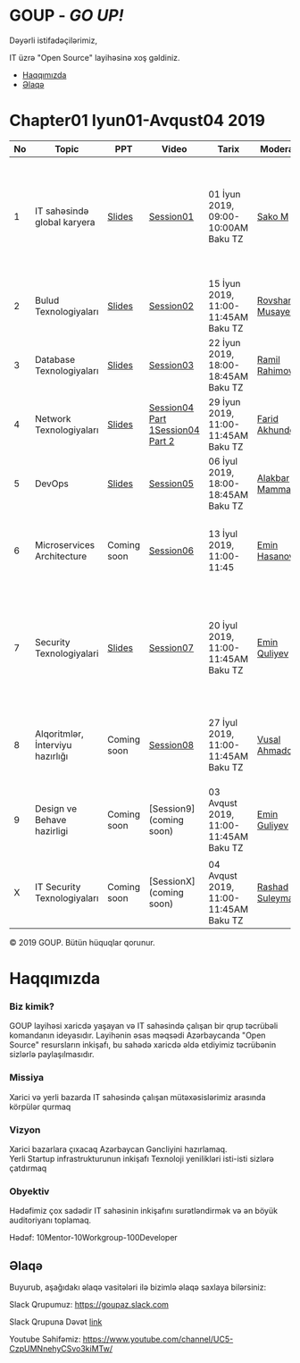 # GOUP - _GO UP!_

Dəyərli istifadəçilərimiz,

IT üzrə "Open Source" layihəsinə xoş gəldiniz. 

- [Haqqımızda](#haqqımızda)
- [Əlaqə](#Əlaqə)

# Chapter01 Iyun01-Avqust04 2019

|No| Topic | PPT|Video |Tarix|Moderator|Ölkə|Agenda|
|------|----------------------|---------|---|-----|-----|------|----|
|1| IT sahəsində global karyera|[Slides](slides/session01.pdf)|[Session01](https://www.youtube.com/watch?v=Kvr1S4USXOI)|01 İyun 2019, 09:00-10:00AM Baku TZ|[Sako M](https://www.linkedin.com/in/sakom/)|Amerika|`1. Open Source`<br/> `2. Amerika ve Avropada iş/təhsil` <br/>`3. Tech Stack trendlər`<br/>`4. Ideya/Startup bootstrap`<br/>`5. Google təqaüd proqramı`|
|2| Bulud Texnologiyaları|[Slides](slides/Session02.pdf)|[Session02](https://youtu.be/amnGyiPqJQ0)|15 İyun 2019, 11:00-11:45AM Baku TZ|[Rovshan Musayev](https://www.linkedin.com/in/rovshan-musayev/)|Çexiya|`1. AWS`<br/> `2. GCP` <br/>`3. Azure`<br/>`4. Job Market in Czech`|
|3| Database Texnologiyaları|[Slides](slides/session03.pdf)|[Session03](https://www.youtube.com/watch?v=iDgi0R5HylE)|22 İyun 2019, 18:00-18:45AM Baku TZ|[Ramil Rahimov](https://www.linkedin.com/in/ramilrahimov/)|Kanada|`1. Database trends`<br/> `2. Job Market in Kanada`|
|4| Network Texnologiyaları|[Slides](slides/Session04_FaridAkhundov.pdf)|[Session04 Part 1](https://www.youtube.com/watch?v=XEzTDyF5LGw)[Session04 Part 2](https://www.youtube.com/watch?v=B-FYFbIM6tw)|29 İyun 2019, 11:00-11:45AM Baku TZ|[Farid Akhundov](https://www.linkedin.com/in/farid-akhundov-34925b4b/)|Avstraliya|`1. Database trends`<br/> `2. Job Market in Australia`|
|5| DevOps|[Slides](slides/session05_AlakbarM.pdf)|[Session05](https://www.youtube.com/watch?v=w4Qqg1DIOM0)|06 İyul 2019, 18:00-18:45AM Baku TZ|[Alakbar Mammadov](https://www.linkedin.com/in/alakbarm/)|Norvec|`1. DevOps trends`<br/> `2. Job Market in Norway`|
|6| Microservices Architecture|Coming soon|[Session06](https://www.youtube.com/watch?v=YzXuyDpUo9E)|13 İyul 2019, 11:00-11:45|[Emin Hasanov](https://www.linkedin.com/in/eminhasanov/)|Almaniya|`1. Microservices architecture`<br/> `2. Job Market in Germany`<br/> `3. How prepare to interview`|
|7| Security Texnologiyalari|[Slides](slides/session07-Eminus.pdf)|[Session07](https://youtu.be/s6FXRsO3mqs)|20 İyul 2019, 11:00-11:45AM Baku TZ|[Emin Quliyev](https://www.linkedin.com/in/emin-ghuliev-461a22129/)|Azerbaijan|`1. Software architect`<br>`2. System engineering`<br>`3. OS kernel`<br>`4. Performance tuning`<br/>`5. Security Trends` <br/>`6. How to be Security Engineer`|
|8| Alqoritmlər, İnterviyu hazırlığı|Coming soon|[Session08](https://www.youtube.com/watch?v=KoAuS2A1j9Y)|27 İyul 2019, 11:00-11:45AM Baku TZ|[Vusal Ahmadoglu](https://www.linkedin.com/in/vusaldadalov/)|Hollandiya|`1. Alghoritms and Data Structures`<br/> `2. How to break down giants interview process`|
|9|Design ve Behave hazirligi|Coming soon|[Session9](coming soon)|03 Avqust 2019, 11:00-11:45AM Baku TZ|[Emin Guliyev](https://www.linkedin.com/in/eminguliyev/)|Denmark|`1. Interview Design Questions`<br/>`2. Interview Bahaviour Questions`<br/> `3. Job Market in Denmark`|
|X| IT Security Texnologiyaları|Coming soon|[SessionX](coming soon)|04 Avqust 2019, 11:00-11:45AM Baku TZ|[Rashad Suleymanov](https://www.linkedin.com/in/rashad-suleymanov-b7293a41/)|Polsha|`1. Security trends`<br/> `2. Job Market in Poland`|

© 2019 GOUP. Bütün hüquqlar qorunur.

# Haqqımızda

### Biz kimik?

GOUP layihəsi xaricdə yaşayan və IT sahəsində çalışan bir qrup  təcrübəli komandanın ideyasıdır. Layihənin əsas məqsədi Azərbaycanda "Open Source" resursların inkişafı, bu sahədə xaricdə əldə etdiyimiz təcrübənin sizlərlə paylaşılmasıdır.  


### Missiya
Xarici və yerli bazarda IT sahəsində çalışan mütəxəsislərimiz arasında körpülər qurmaq

### Vizyon
Xarici bazarlara çıxacaq  Azərbaycan Gəncliyini hazırlamaq. <br /> 
Yerli Startup infrastrukturunun inkişafı
Texnoloji yenilikləri isti-isti sizlərə çatdırmaq

### Obyektiv
Hədəfimiz çox sadədir IT sahəsinin inkişafını surətləndirmək və ən böyük auditoriyanı toplamaq. 

Hədəf: 10Mentor-10Workgroup-100Developer


## Əlaqə

Buyurub, aşağıdakı əlaqə vasitələri ilə bizimlə əlaqə saxlaya bilərsiniz:


Slack Qrupumuz:
https://goupaz.slack.com

Slack Qrupuna Dəvət [link](https://join.slack.com/t/goupaz/shared_invite/enQtMjU1MjM5MDc2MzQxLWRjMDFlMTNhNjBhZWY4YWVlNThlNTY5NWJhNWY0NzA3ZDk5MTVjZDVhMGIyMGUyZWFlMDE1M2ZmYTBhYjRhYTI)

Youtube Səhifəmiz:
https://www.youtube.com/channel/UC5-CzpUMNnehyCSvo3kiMTw/
